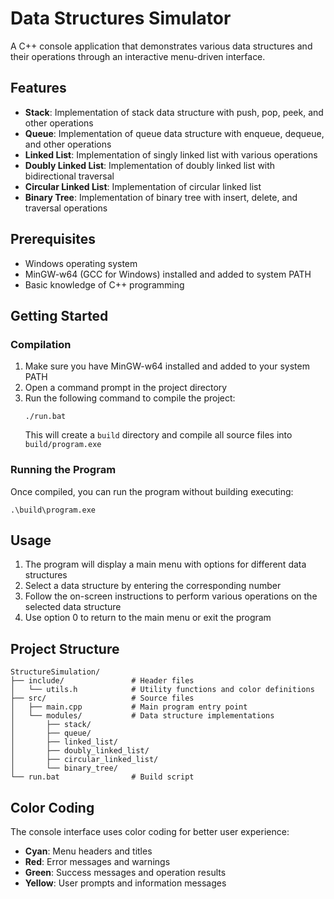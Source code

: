 # Data Structures Simulator

A C++ console application that demonstrates various data structures and their operations through an interactive menu-driven interface.

## Features

- **Stack**: Implementation of stack data structure with push, pop, peek, and other operations
- **Queue**: Implementation of queue data structure with enqueue, dequeue, and other operations
- **Linked List**: Implementation of singly linked list with various operations
- **Doubly Linked List**: Implementation of doubly linked list with bidirectional traversal
- **Circular Linked List**: Implementation of circular linked list
- **Binary Tree**: Implementation of binary tree with insert, delete, and traversal operations

## Prerequisites

- Windows operating system
- MinGW-w64 (GCC for Windows) installed and added to system PATH
- Basic knowledge of C++ programming

## Getting Started

### Compilation

1. Make sure you have MinGW-w64 installed and added to your system PATH
2. Open a command prompt in the project directory
3. Run the following command to compile the project:
   ```
   ./run.bat
   ```
   This will create a `build` directory and compile all source files into `build/program.exe`

### Running the Program

Once compiled, you can run the program without building executing:
```
.\build\program.exe
```

## Usage

1. The program will display a main menu with options for different data structures
2. Select a data structure by entering the corresponding number
3. Follow the on-screen instructions to perform various operations on the selected data structure
4. Use option 0 to return to the main menu or exit the program

## Project Structure

```
StructureSimulation/
├── include/               # Header files
│   └── utils.h            # Utility functions and color definitions
├── src/                   # Source files
│   ├── main.cpp           # Main program entry point
│   └── modules/           # Data structure implementations
│       ├── stack/
│       ├── queue/
│       ├── linked_list/
│       ├── doubly_linked_list/
│       ├── circular_linked_list/
│       └── binary_tree/
└── run.bat                # Build script
```

## Color Coding

The console interface uses color coding for better user experience:

- **Cyan**: Menu headers and titles
- **Red**: Error messages and warnings
- **Green**: Success messages and operation results
- **Yellow**: User prompts and information messages
